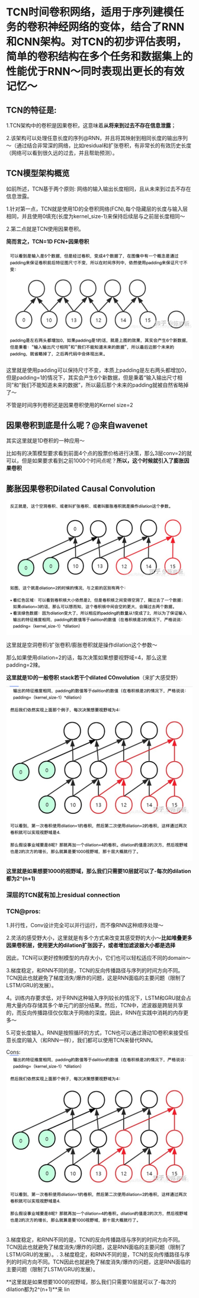 # TCN时间卷积网络，适用于序列建模任务的卷积神经网络的变体，结合了RNN和CNN架构。对TCN的初步评估表明，简单的卷积结构在多个任务和数据集上的性能优于RNN～同时表现出更长的有效记忆～

## TCN的特征是:
1.TCN架构中的卷积是因果卷积，这意味着**从将来到过去不存在信息泄露**；

2.该架构可以处理任意长度的序列@RNN，并且将其映射到相同长度的输出序列～（通过结合非常深的网络，比如residual和扩张卷积，有非常长的有效历史长度（网络可以看到很久远的过去，并且帮助预测）。

## TCN模型架构概览
如前所述，TCN基于两个原则: 网络的输入输出长度相同，且从未来到过去不存在信息泄露。

1.针对第一点，TCN就是使用1D的全卷积网络(FCN),每个隐藏层的长度与输入层相同，并且使用0填充(长度为kernel_size-1)来保持后续层与之前层长度相同～

2.第二点就是TCN使用因果卷积。

**简而言之，TCN=1D FCN+因果卷积**

![](时间序列卷积.jpg)

这里就是使用padding可以保持尺寸不变，本质上padding是左右两头都增加0，但是padding=1的情况下，其实会产生6个新数据，但是秉着“输入输出尺寸相同”和“我们不能知道未来的数据”，所以最后那个未来的padding就被自然省略掉了～

不管是时间序列卷积还是因果卷积使用的Kernel size=2

## 因果卷积到底是什么呢？@来自wavenet
其实这里就是1D卷积的一种应用～

比如有的决策模型要求看到前面4个点的股票价格进行决策，那么3层conv=2的就可以，但是如果要求看到之前1000个时间点呢？**所以，这个时候就引入了膨胀因果卷积**

## 膨胀因果卷积Dilated Causal Convolution

![](Dilated.jpg)

这里就是空洞卷积/扩张卷积/膨胀卷积就是操作dilation这个参数～

那么如果使用dilation=2的话，每次决策如果想要视野域=4，那么这里padding=2辣。

**这里就是1D的一般卷积 stack若干个dilated COnvolution**（来扩大感受野）

![](TCNfinal.jpg)

**这里就是如果想要1000的视野域，那么我们只需要10层就可以了-每次的dilation都为2^(n+1)**

### 深层的TCN就有加上residual connection
### TCN@pros:
1.并行性，Conv设计完全可以并行运行，而不像RNN这种顺序处理～

2.灵活的感受野大小，这里就是有多个方式来改变其感受野的大小～**比如堆叠更多因果卷积层，使用更大的dilation扩张因子，或者增加滤波器大小都是选择**

因此，TCN可以更好控制模型的内存大小，它们也可以轻松适应不同的domain～

3.梯度稳定，和RNN不同的是，TCN的反向传播路径与序列的时间方向不同。TCN因此也就避免了梯度消失/爆炸的问题，这是RNN面临的主要问题（限制了LSTM/GRU的发展）。

4。训练内存要求低，对于RNN这种输入序列较长的情况下，LSTM和GRU就会占用大量内存存储其多个单元门的部分结果。然后，TCN中，滤波器是跨层共享的，而反向传播路径仅仅取决于网络的深度。因此，RNN在实践中消耗的内存更多～

5.可变长度输入。RNN是按照循环的方式，TCN也可以通过滑动1D卷积来接受任意长度的输入（和RNN一样），我们都可以使用TCN来替代RNN。

Cons:
![](TCNfinal.jpg)

3.梯度稳定，和RNN不同的是，TCN的反向传播路径与序列的时间方向不同。TCN因此也就避免了梯度消失/爆炸的问题，这是RNN面临的主要问题（限制了LSTM/GRU的发展）。.
3.梯度稳定，和RNN不同的是，TCN的反向传播路径与序列的时间方向不同。TCN因此也就避免了梯度消失/爆炸的问题，这是RNN面临的主要问题（限制了LSTM/GRU的发展）。

**这里就是如果想要1000的视野域，那么我们只需要10层就可以了-每次的dilation都为2^(n+1)**来
lin
